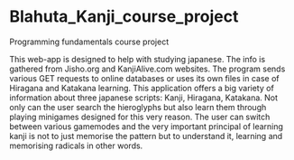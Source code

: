 # Blahuta_Kanji_course_project
Programming fundamentals course project

This web-app is designed to help with studying japanese. The info is gathered from Jisho.org and KanjiAlive.com websites. The program sends various GET requests to online databases or uses its own files in case of Hiragana and Katakana learning.
This application offers a big variety of information about three japanese scripts: Kanji, Hiragana, Katakana. Not only can the user search the hieroglyphs but also learn them through playing minigames designed for this very reason.
The user can switch between various gamemodes and the very important principal of learning kanji is not to just memorise the pattern but to understand it, learning and memorising radicals in other words.
